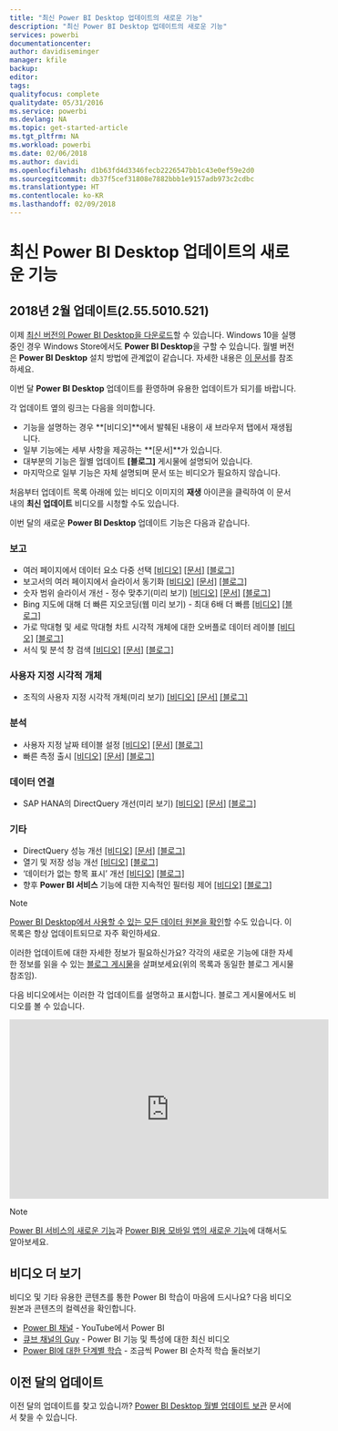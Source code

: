 ```yaml
---
title: "최신 Power BI Desktop 업데이트의 새로운 기능"
description: "최신 Power BI Desktop 업데이트의 새로운 기능"
services: powerbi
documentationcenter: 
author: davidiseminger
manager: kfile
backup: 
editor: 
tags: 
qualityfocus: complete
qualitydate: 05/31/2016
ms.service: powerbi
ms.devlang: NA
ms.topic: get-started-article
ms.tgt_pltfrm: NA
ms.workload: powerbi
ms.date: 02/06/2018
ms.author: davidi
ms.openlocfilehash: d1b63fd4d3346fecb2226547bb1c43e0ef59e2d0
ms.sourcegitcommit: db37f5cef31808e7882bbb1e9157adb973c2cdbc
ms.translationtype: HT
ms.contentlocale: ko-KR
ms.lasthandoff: 02/09/2018
---
```

# <a name="whats-new-in-the-latest-power-bi-desktop-update"></a>최신 Power BI Desktop 업데이트의 새로운 기능

## <a name="february-2018-update-2555010521"></a>2018년 2월 업데이트(2.55.5010.521)

이제 [최신 버전의 Power BI Desktop을 다운로드](https://powerbi.microsoft.com/desktop)할 수 있습니다. Windows 10을 실행 중인 경우 Windows Store에서도 **Power BI Desktop**을 구할 수 있습니다. 월별 버전은 **Power BI Desktop** 설치 방법에 관계없이 같습니다. 자세한 내용은 [이 문서](desktop-get-the-desktop.md)를 참조하세요. 

이번 달 **Power BI Desktop** 업데이트를 환영하며 유용한 업데이트가 되기를 바랍니다.

각 업데이트 옆의 링크는 다음을 의미합니다.

* 기능을 설명하는 경우 **[비디오]**에서 발췌된 내용이 새 브라우저 탭에서 재생됩니다.
* 일부 기능에는 세부 사항을 제공하는 **[문서]**가 있습니다.
* 대부분의 기능은 월별 업데이트 **[블로그]** 게시물에 설명되어 있습니다.
* 마지막으로 일부 기능은 자체 설명되며 문서 또는 비디오가 필요하지 않습니다.

처음부터 업데이트 목록 아래에 있는 비디오 이미지의 **재생** 아이콘을 클릭하여 이 문서 내의 **최신 업데이트** 비디오를 시청할 수도 있습니다.

이번 달의 새로운 **Power BI Desktop** 업데이트 기능은 다음과 같습니다.

### <a name="reporting"></a>보고

* 여러 페이지에서 데이터 요소 다중 선택  [[비디오]](https://youtu.be/KeVB5RwMzJo?t=23s) [[문서]](desktop-multi-select.md)  [[블로그]](https://powerbi.microsoft.com/blog/power-bi-desktop-february-2018-feature-summary/#crosshighlight) 
* 보고서의 여러 페이지에서 슬라이서 동기화  [[비디오]](https://youtu.be/KeVB5RwMzJo?t=3m33s) [[문서]](desktop-slicers.md)  [[블로그]](https://powerbi.microsoft.com/blog/power-bi-desktop-february-2018-feature-summary/#syncSlicers) 
* 숫자 범위 슬라이서 개선 - 정수 맞추기(미리 보기)  [[비디오]](https://youtu.be/KeVB5RwMzJo?t=8m44s)  [[문서]](desktop-slicer-numeric-range.md)  [[블로그]](https://powerbi.microsoft.com/blog/power-bi-desktop-february-2018-feature-summary/#rangeSlicer) 
* Bing 지도에 대해 더 빠른 지오코딩(웹 미리 보기) - 최대 6배 더 빠름  [[비디오]](https://youtu.be/KeVB5RwMzJo?t=10m18s)  [[블로그]](https://powerbi.microsoft.com/blog/power-bi-desktop-february-2018-feature-summary/#geocoding) 
* 가로 막대형 및 세로 막대형 차트 시각적 개체에 대한 오버플로 데이터 레이블   [[비디오]](https://youtu.be/KeVB5RwMzJo?t=12m31s)  [[블로그]](https://powerbi.microsoft.com/blog/power-bi-desktop-february-2018-feature-summary/#overflow) 
* 서식 및 분석 창 검색  [[비디오]](https://youtu.be/KeVB5RwMzJo?t=14m46s)  [[문서]](desktop-analytics-pane.md)  [[블로그]](https://powerbi.microsoft.com/blog/power-bi-desktop-february-2018-feature-summary/#search) 


### <a name="custom-visuals"></a>사용자 지정 시각적 개체

* 조직의 사용자 지정 시각적 개체(미리 보기)  [[비디오]](https://youtu.be/KeVB5RwMzJo?t=19m23s)  [[문서]](power-bi-custom-visuals-organization.md)  [[블로그]](https://powerbi.microsoft.com/blog/power-bi-desktop-february-2018-feature-summary/#organizationalVisuals) 


### <a name="analytics"></a>분석

* 사용자 지정 날짜 테이블 설정  [[비디오]](https://youtu.be/KeVB5RwMzJo?t=16m4s)  [[문서]](desktop-date-tables.md) [[블로그]](https://powerbi.microsoft.com/blog/power-bi-desktop-february-2018-feature-summary/#customDateTable)
* 빠른 측정 출시  [[비디오]](https://youtu.be/KeVB5RwMzJo?t=17m52s)  [[문서]](desktop-quick-measures.md) [[블로그]](https://powerbi.microsoft.com/blog/power-bi-desktop-february-2018-feature-summary/#quickMeasures) 

### <a name="data-connectivity"></a>데이터 연결

* SAP HANA의 DirectQuery 개선(미리 보기)  [[비디오]](https://youtu.be/KeVB5RwMzJo?t=30m1s)  [[문서]](desktop-directquery-sap-hana.md)  [[블로그]](https://powerbi.microsoft.com/blog/power-bi-desktop-february-2018-feature-summary/#saphana) 

### <a name="other"></a>기타

* DirectQuery 성능 개선  [[비디오]](https://youtu.be/KeVB5RwMzJo?t=32m24s)  [[문서]](desktop-directquery-about.md)  [[블로그]](https://powerbi.microsoft.com/blog/power-bi-desktop-february-2018-feature-summary/#dqPerf) 
* 열기 및 저장 성능 개선  [[비디오]](https://youtu.be/KeVB5RwMzJo?t=33m40s)  [[블로그]](https://powerbi.microsoft.com/blog/power-bi-desktop-february-2018-feature-summary/#savePerf) 
* ‘데이터가 없는 항목 표시’ 개선  [[비디오]](https://youtu.be/KeVB5RwMzJo?t=34m6s)  [[블로그]](https://powerbi.microsoft.com/blog/power-bi-desktop-february-2018-feature-summary/#showItemsWithNoData) 
* 향후 **Power BI 서비스** 기능에 대한 지속적인 필터링 제어  [[비디오]](https://youtu.be/KeVB5RwMzJo?t=34m56s)  [[블로그]](https://powerbi.microsoft.com/blog/power-bi-desktop-february-2018-feature-summary/#persistentFilters) 



> [!NOTE]
> [Power BI Desktop에서 사용할 수 있는 모든 데이터 원본을 확인](desktop-data-sources.md)할 수도 있습니다. 이 목록은 항상 업데이트되므로 자주 확인하세요.

이러한 업데이트에 대한 자세한 정보가 필요하신가요? 각각의 새로운 기능에 대한 자세한 정보를 읽을 수 있는 [블로그 게시물](https://powerbi.microsoft.com/blog/power-bi-desktop-february-2018-feature-summary)을 살펴보세요(위의 목록과 동일한 블로그 게시물 참조임).


다음 비디오에서는 이러한 각 업데이트를 설명하고 표시합니다. 블로그 게시물에서도 비디오를 볼 수 있습니다.

<iframe width="560" height="315" src="https://www.youtube.com/embed/KeVB5RwMzJo" frameborder="0" allow="autoplay; encrypted-media" allowfullscreen></iframe>


> [!NOTE]
> [Power BI 서비스의 새로운 기능](service-whats-new.md)과 [Power BI용 모바일 앱의 새로운 기능](mobile-whats-new-in-the-mobile-apps.md)에 대해서도 알아보세요.

## <a name="more-videos"></a>비디오 더 보기

비디오 및 기타 유용한 콘텐츠를 통한 Power BI 학습이 마음에 드시나요? 다음 비디오 원본과 콘텐츠의 컬렉션을 확인합니다.

-   [Power BI 채널](https://www.youtube.com/user/mspowerbi) - YouTube에서 Power BI
-   [큐브 채널의 Guy](https://www.youtube.com/channel/UCFp1vaKzpfvoGai0vE5VJ0w) - Power BI 기능 및 특성에 대한 최신 비디오
-   [Power BI에 대한 단계별 학습](https://powerbi.microsoft.com/guided-learning/) - 조금씩 Power BI 순차적 학습 둘러보기

## <a name="previous-months-updates"></a>이전 달의 업데이트

이전 달의 업데이트를 찾고 있습니까? [Power BI Desktop 월별 업데이트 보관](desktop-latest-update-archive.md) 문서에서 찾을 수 있습니다.